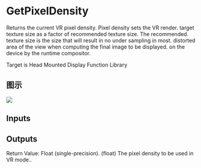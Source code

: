 # GetPixelDensity

Returns the current VR pixel density. Pixel density sets the VR render. target texture size as a factor of recommended texture size. The recommended. texture size is the size that will result in no under sampling in most. distorted area of the view when computing the final image to be displayed. on the device by the runtime compositor.

Target is Head Mounted Display Function Library

## 图示

![]($-20221218-19234936.png)

## Inputs

## Outputs

Return Value: Float (single-precision). (float) The pixel density to be used in VR mode..

